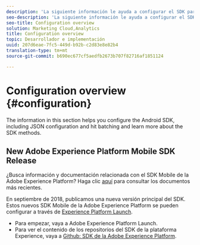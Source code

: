 ```yaml
---
description: 'La siguiente información le ayuda a configurar el SDK para Android, lo que incluye la configuración JSON, el agrupamiento de visitas y los métodos SDK '
seo-description: 'La siguiente información le ayuda a configurar el SDK para Android, lo que incluye la configuración JSON, el agrupamiento de visitas y los métodos SDK '
seo-title: Configuration overview
solution: Marketing Cloud,Analytics
title: Configuration overview
topic: Desarrollador e implementación
uuid: 207d6eae-7fc5-449d-b92b-c2d83e8e82b4
translation-type: tm+mt
source-git-commit: b690ec677cf5aedfb2673b707f82716af1851124

---
```



# Configuration overview {#configuration}

The information in this section helps you configure the Android SDK, including JSON configuration and hit batching and learn more about the SDK methods.

## New Adobe Experience Platform Mobile SDK Release

¿Busca información y documentación relacionada con el SDK Mobile de la Adobe Experience Platform? Haga clic [aquí](https://aep-sdks.gitbook.io/docs/) para consultar los documentos más recientes.

En septiembre de 2018, publicamos una nueva versión principal del SDK. Estos nuevos SDK Mobile de la Adobe Experience Platform se pueden configurar a través de [Experience Platform Launch](https://www.adobe.com/experience-platform/launch.html).

* Para empezar, vaya a Adobe Experience Platform Launch.
* Para ver el contenido de los repositorios del SDK de la plataforma Experience, vaya a [Github: SDK de la Adobe Experience Platform](https://github.com/Adobe-Marketing-Cloud/acp-sdks).

